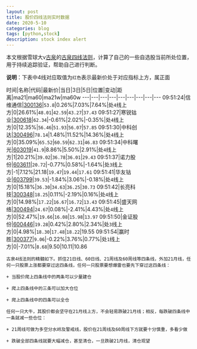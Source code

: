 ```yaml
---
layout: post
title: 股价四线法则实时数据
date: 2020-5-10
categories: blog
tags: [python,stock]
description: stock index alert
---
```



本文根据雪球大v[古泉](https://xueqiu.com/u/7148646888)的[古泉四线法则](https://xueqiu.com/7148646888/130498192)，计算了自己的一些自选股当前所处位置，用于持续追踪验证，帮助自己进行判断。

**说明**：下表中4线对应取值为`红色`表示最新价处于对应指标上方，属正面

时间|名称|代码|最新价|当日|3日|5日|位置|变动|距离|ma21|ma60|ma21w|ma60w
---|---|---|---|---|---|---|---|---
09:51:24|信维通信|[300136](https://xueqiu.com/S/SZ300136)|`53.8`|0.26%|7.03%|7.64%|处`4`线上方|0|26.61%|`48.01`|`42.59`|`43.27`|`37.43`
09:51:27|寒锐钴业|[300618](https://xueqiu.com/S/SZ300618)|`62.34`|-0.61%|2.02%|-0.35%|处`4`线上方|0|12.35%|`56.46`|`51.93`|`56.07`|`57.85`
09:51:30|中科创达|[300496](https://xueqiu.com/S/SZ300496)|`78.14`|1.48%|11.52%|14.36%|处`4`线上方|0|35.09%|`65.52`|`60.59`|`62.31`|`46.83`
09:51:34|中科曙光|[603019](https://xueqiu.com/S/SH603019)|`41.9`|8.86%|5.50%|2.91%|处`4`线上方|1|20.21%|`39.02`|`36.78`|`36.01`|`29.43`
09:51:37|诺力股份|[603611](https://xueqiu.com/S/SH603611)|`20.72`|-0.77%|0.58%|-1.64%|处`3`线上方|-1|7.12%|21.18|`19.47`|`19.44`|`17.61`
09:51:41|华友钴业|[603799](https://xueqiu.com/S/SH603799)|`39.53`|-1.84%|3.06%|-0.18%|处`4`线上方|0|15.18%|`36.30`|`34.63`|`36.25`|`30.73`
09:51:42|长亮科技|[300348](https://xueqiu.com/S/SZ300348)|`18.25`|0.11%|-2.19%|0.16%|处`4`线上方|0|14.98%|`17.22`|`16.67`|`16.72`|`13.43`
09:51:45|盛天网络|[300494](https://xueqiu.com/S/SZ300494)|`24.67`|0.08%|-2.41%|4.43%|处`4`线上方|0|52.47%|`19.66`|`16.08`|`15.98`|`13.97`
09:51:50|金证股份|[600446](https://xueqiu.com/S/SH600446)|`19.28`|0.42%|2.80%|2.34%|处`3`线上方|0|4.98%|`18.30`|`17.48`|`18.22`|19.55
09:51:54|赢时胜|[300377](https://xueqiu.com/S/SZ300377)|`9.06`|-0.22%|3.76%|0.77%|处`1`线上方|0|-7.01%|`8.68`|9.50|10.11|10.86

```
古泉4线法则的精髓如下。抓住21日线、60日线、21周线及60周线等四条线，外加21月线，任何一只股票上涨都要穿过这四条线，任何一只股票要想爆雷也要先下穿过这四条线：

+ 当股价爬上四条线中的两条可以少量建仓

+ 爬上四条线中的三条可以加大仓位

+ 爬上四条线中的四条可以全仓

任何一只大牛，其股价都会坚守在21月线上方，不会轻易跌破21月线；相反，每跌破四条线中一条就减一些仓位：

+ 21周线可做为多空分水岭及警戒线，股价在21周线及60周线下方就要十分慎重，多看少做

+ 跌破全部四条线就要大幅减仓，甚至清仓，一旦跌破21月线，清仓观望
```